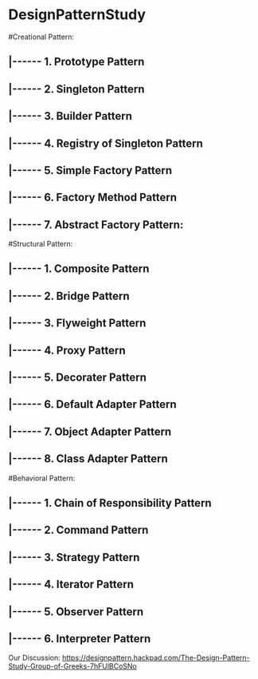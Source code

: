 DesignPatternStudy
==================
#Creational Pattern:
## |------ 1. Prototype Pattern <br>
## |------ 2. Singleton Pattern <br>
## |------ 3. Builder Pattern <br>
## |------ 4. Registry of Singleton Pattern <br>
## |------ 5. Simple Factory Pattern <br>
## |------ 6. Factory Method Pattern <br>
## |------ 7. Abstract Factory Pattern: <br>
#Structural Pattern:
## |------ 1. Composite Pattern <br>
## |------ 2. Bridge Pattern <br>
## |------ 3. Flyweight Pattern <br>
## |------ 4. Proxy Pattern <br>
## |------ 5. Decorater Pattern <br>
## |------ 6. Default Adapter Pattern <br>
## |------ 7. Object Adapter Pattern <br>
## |------ 8. Class Adapter Pattern <br>
#Behavioral Pattern:
## |------ 1. Chain of Responsibility Pattern <br>
## |------ 2. Command Pattern <br>
## |------ 3. Strategy Pattern <br>
## |------ 4. Iterator Pattern <br>
## |------ 5. Observer Pattern <br>
## |------ 6. Interpreter Pattern <br>

Our Discussion:
https://designpattern.hackpad.com/The-Design-Pattern-Study-Group-of-Greeks-7hFUlBCoSNo
